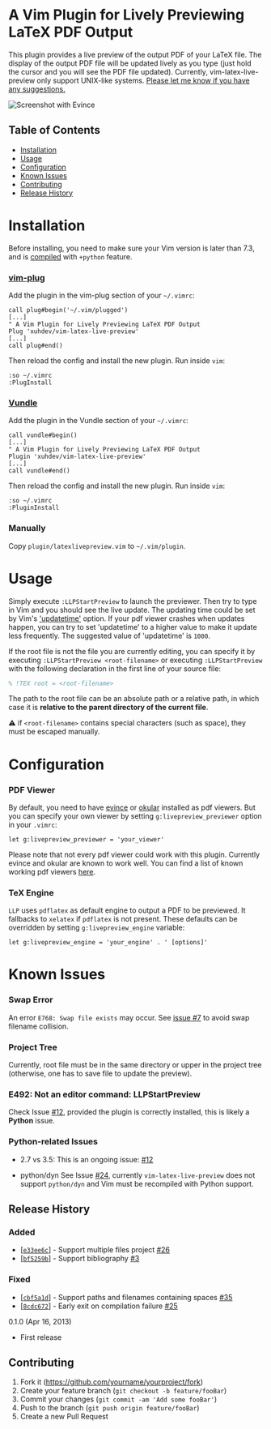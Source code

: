 A Vim Plugin for Lively Previewing LaTeX PDF Output
===================================================

This plugin provides a live preview of the output PDF of your LaTeX file. The
display of the output PDF file will be updated lively as you type (just hold
the cursor and you will see the PDF file updated). Currently,
vim-latex-live-preview only support UNIX-like systems. [Please let me know if
you have any suggestions.](.github/CONTRIBUTING.md)

![Screenshot with Evince](misc/screenshot-evince.gif)

## Table of Contents

- [Installation](#installation)
- [Usage](#usage)
- [Configuration](#configuration)
- [Known Issues](#known-issues)
- [Contributing](#contributing)
- [Release History](#release-history)

# Installation

Before installing, you need to make sure your Vim version is later than 7.3,
and is [compiled](https://github.com/Valloric/YouCompleteMe/wiki/Building-Vim-from-source) with `+python` feature.

### [vim-plug](https://github.com/junegunn/vim-plug)

Add the plugin in the vim-plug section of your `~/.vimrc`:

```vim
call plug#begin('~/.vim/plugged')
[...]
" A Vim Plugin for Lively Previewing LaTeX PDF Output
Plug 'xuhdev/vim-latex-live-preview'
[...]
call plug#end()
```

Then reload the config and install the new plugin. Run inside `vim`:

```vim
:so ~/.vimrc
:PlugInstall
```

### [Vundle](https://github.com/VundleVim/Vundle.vim)

Add the plugin in the Vundle section of your `~/.vimrc`:

```vim
call vundle#begin()
[...]
" A Vim Plugin for Lively Previewing LaTeX PDF Output
Plugin 'xuhdev/vim-latex-live-preview'
[...]
call vundle#end()
```

Then reload the config and install the new plugin. Run inside `vim`:

```vim
:so ~/.vimrc
:PluginInstall
```

### Manually

Copy `plugin/latexlivepreview.vim` to `~/.vim/plugin`.

# Usage


Simply execute `:LLPStartPreview` to launch the previewer. Then try to type in
Vim and you should see the live update. The updating time could be set by Vim's
['updatetime'][] option. If your pdf viewer crashes when updates happen, you can
try to set 'updatetime' to a higher value to make it update less frequently. The
suggested value of 'updatetime' is `1000`.

If the root file is not the file you are currently editing, you can specify it
by executing `:LLPStartPreview <root-filename>` or executing `:LLPStartPreview`
with the following declaration in the first line of your source file:

```latex
% !TEX root = <root-filename>
```

The path to the root file can be an absolute path or a relative path, in which
case it is **relative to the parent directory of the current file**.

:warning: if `<root-filename>` contains special characters (such as space), they
must be escaped manually.

# Configuration


### PDF Viewer

By default, you need to have [evince][] or [okular][] installed as pdf viewers.
But you can specify your own viewer by setting `g:livepreview_previewer`
option in your `.vimrc`:

```vim
let g:livepreview_previewer = 'your_viewer'
```

Please note that not every pdf viewer could work with this plugin. Currently
evince and okular are known to work well. You can find a list of known working
pdf viewers [here](https://github.com/xuhdev/vim-latex-live-preview/wiki/Known-Working-PDF-Viewers).

### TeX Engine

`LLP` uses `pdflatex` as default engine to output a PDF to be previewed. It
fallbacks to `xelatex` if `pdflatex` is not present. These defaults can be
overridden by setting `g:livepreview_engine` variable:

```vim
let g:livepreview_engine = 'your_engine' . ' [options]'
```

# Known Issues


### Swap Error

An error `E768: Swap file exists` may occur. See
[issue #7](https://github.com/xuhdev/vim-latex-live-preview/issues/7) to avoid
swap filename collision.

### Project Tree

Currently, root file must be in the same directory or upper in the project tree
(otherwise, one has to save file to update the preview).

### E492: Not an editor command: LLPStartPreview
Check Issue [#12](https://github.com/xuhdev/vim-latex-live-preview/issues/12), provided the plugin is correctly installed, this is likely a **Python** issue.

### Python-related Issues 

* 2.7 vs 3.5: 
This is an ongoing issue: [#12](https://github.com/xuhdev/vim-latex-live-preview/issues/12)

* python/dyn
See Issue [#24](https://github.com/xuhdev/vim-latex-live-preview/issues/24), currently ```vim-latex-live-preview``` does not support ```python/dyn``` and Vim must be recompiled with Python support. 

## Release History
### Added

- [[`e33ee6c`](https://github.com/xuhdev/vim-latex-live-preview/commit/e33ee6c)] - Support multiple files project [#26](https://github.com/xuhdev/vim-latex-live-preview/pull/26)
- [[`bf5259b`](https://github.com/xuhdev/vim-latex-live-preview/commit/bf5259b)] - Support bibliography [#3](https://github.com/xuhdev/vim-latex-live-preview/pull/3)

### Fixed

- [[`cbf5a1d`](https://github.com/xuhdev/vim-latex-live-preview/commit/cbf5a1d)] - Support paths and filenames containing spaces [#35](https://github.com/xuhdev/vim-latex-live-preview/issues/35)
- [[`8cdc672`](https://github.com/xuhdev/vim-latex-live-preview/commit/8cdc672)] - Early exit on compilation failure [#25](https://github.com/xuhdev/vim-latex-live-preview/pull/25)

0.1.0 (Apr 16, 2013)
- First release


## Contributing

1. Fork it (<https://github.com/yourname/yourproject/fork>)
2. Create your feature branch (`git checkout -b feature/fooBar`)
3. Commit your changes (`git commit -am 'Add some fooBar'`)
4. Push to the branch (`git push origin feature/fooBar`)
5. Create a new Pull Request









<!--
The screenshot is at ./misc/screenshot-evince.gif
-->

['updatetime']: http://vimdoc.sourceforge.net/htmldoc/options.html#%27updatetime%27
[evince]: http://projects.gnome.org/evince/
[okular]: http://okular.kde.org/
